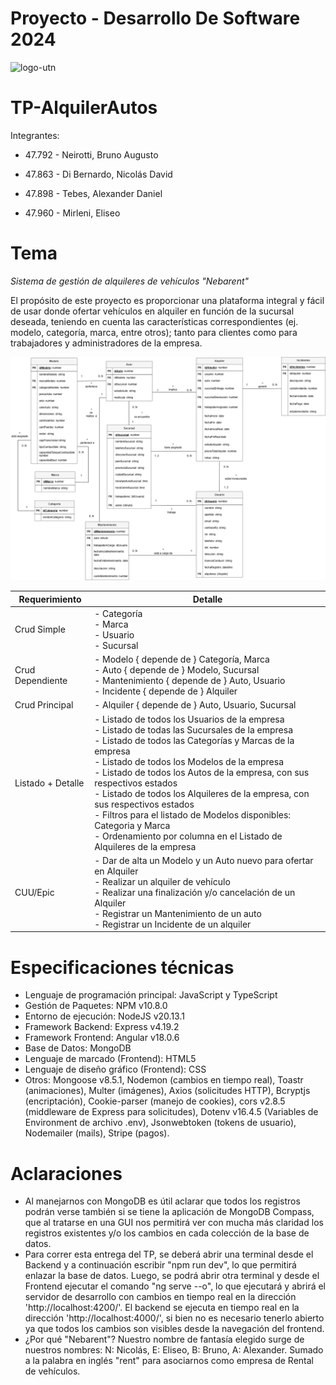 # Proyecto - Desarrollo De Software 2024

![logo-utn](https://frro.cvg.utn.edu.ar/pluginfile.php/1/theme_snap/logo/1710991180/logo-utn-siglas.png)

# TP-AlquilerAutos

Integrantes:

- 47.792 - Neirotti, Bruno Augusto

- 47.863 - Di Bernardo, Nicolás David

- 47.898 - Tebes, Alexander Daniel

- 47.960 - Mirleni, Eliseo

# Tema

_Sistema de gestión de alquileres de vehículos "Nebarent"_

El propósito de este proyecto es proporcionar una plataforma integral y fácil de usar donde ofertar vehículos en alquiler en función de la sucursal deseada, teniendo en cuenta las características correspondientes (ej. modelo, categoría, marca, entre otros); tanto para clientes como para trabajadores y administradores de la empresa.

![modelo-dominio](https://raw.githubusercontent.com/nicodiber/DSW-TP-AlquilerAutos/refs/heads/main/assets/modelo-dominio.png)

| Requerimiento     | Detalle                                                                                                                                                                                                                                                                                                                                                                                                                                                                                                                |
| ----------------- | ---------------------------------------------------------------------------------------------------------------------------------------------------------------------------------------------------------------------------------------------------------------------------------------------------------------------------------------------------------------------------------------------------------------------------------------------------------------------------------------------------------------------- |
| Crud Simple       | - Categoría<br>- Marca<br>- Usuario<br>- Sucursal                                                                                                                                                                                                                                                                                                                                                                                                                                                                      |
| Crud Dependiente  | - Modelo { depende de } Categoría, Marca<br>- Auto { depende de } Modelo, Sucursal<br> - Mantenimiento { depende de } Auto, Usuario<br>- Incidente { depende de } Alquiler                                                                                                                                                                                                                                                                                                                                             |
| Crud Principal    | - Alquiler { depende de } Auto, Usuario, Sucursal                                                                                                                                                                                                                                                                                                                                                                                                                                                                      |
| Listado + Detalle | - Listado de todos los Usuarios de la empresa<br>- Listado de todas las Sucursales de la empresa<br>- Listado de todos las Categorías y Marcas de la empresa<br>- Listado de todos los Modelos de la empresa<br>- Listado de todos los Autos de la empresa, con sus respectivos estados<br>- Listado de todos los Alquileres de la empresa, con sus respectivos estados<br>- Filtros para el listado de Modelos disponibles: Categoria y Marca<br>- Ordenamiento por columna en el Listado de Alquileres de la empresa |
| CUU/Epic          | - Dar de alta un Modelo y un Auto nuevo para ofertar en Alquiler<br>- Realizar un alquiler de vehículo<br>- Realizar una finalización y/o cancelación de un Alquiler<br>- Registrar un Mantenimiento de un auto<br>- Registrar un Incidente de un alquiler                                                                                                                                                                                                                                                             |

# Especificaciones técnicas

- Lenguaje de programación principal: JavaScript y TypeScript
- Gestión de Paquetes: NPM v10.8.0
- Entorno de ejecución: NodeJS v20.13.1
- Framework Backend: Express v4.19.2
- Framework Frontend: Angular v18.0.6
- Base de Datos: MongoDB
- Lenguaje de marcado (Frontend): HTML5
- Lenguaje de diseño gráfico (Frontend): CSS
- Otros: Mongoose v8.5.1, Nodemon (cambios en tiempo real), Toastr (animaciones), Multer (imágenes), Axios (solicitudes HTTP), Bcryptjs (encriptación), Cookie-parser (manejo de cookies), cors v2.8.5 (middleware de Express para solicitudes), Dotenv v16.4.5 (Variables de Environment de archivo .env), Jsonwebtoken (tokens de usuario), Nodemailer (mails), Stripe (pagos).

# Aclaraciones

- Al manejarnos con MongoDB es útil aclarar que todos los registros podrán verse también si se tiene la aplicación de MongoDB Compass, que al tratarse en una GUI nos permitirá ver con mucha más claridad los registros existentes y/o los cambios en cada colección de la base de datos.
- Para correr esta entrega del TP, se deberá abrir una terminal desde el Backend y a continuación escribir "npm run dev", lo que permitirá enlazar la base de datos. Luego, se podrá abrir otra terminal y desde el Frontend ejecutar el comando "ng serve --o", lo que ejecutará y abrirá el servidor de desarrollo con cambios en tiempo real en la dirección 'http://localhost:4200/'. El backend se ejecuta en tiempo real en la dirección 'http://localhost:4000/', si bien no es necesario tenerlo abierto ya que todos los cambios son visibles desde la navegación del frontend.
- ¿Por qué "Nebarent"? Nuestro nombre de fantasía elegido surge de nuestros nombres: N: Nicolás, E: Eliseo, B: Bruno, A: Alexander. Sumado a la palabra en inglés "rent" para asociarnos como empresa de Rental de vehículos.
